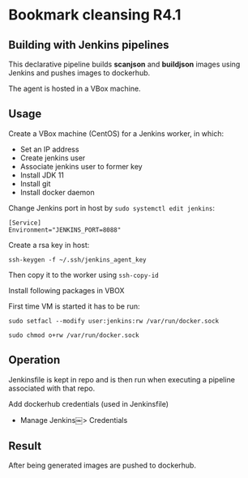 # Bookmark cleansing R4.1

## Building with Jenkins pipelines

This declarative pipeline builds __scanjson__ and __buildjson__ images using Jenkins and pushes images to dockerhub.

The agent is hosted in a VBox machine.

## Usage

Create a VBox machine (CentOS) for a Jenkins worker, in which:

* Set an IP address
* Create jenkins user
* Associate jenkins user to former key
* Install JDK 11
* Install git
* Install docker daemon

Change Jenkins port in host by `sudo systemctl edit jenkins`:

    [Service]
    Environment="JENKINS_PORT=8088"

Create a rsa key in host:

`ssh-keygen -f ~/.ssh/jenkins_agent_key`

Then copy it to the worker using `ssh-copy-id`

Install following packages in VBOX

First time VM is started it has to be run:

`sudo setfacl --modify user:jenkins:rw /var/run/docker.sock`

`sudo chmod o+rw /var/run/docker.sock`

## Operation

Jenkinsfile is kept in repo and is then run when executing a pipeline associated with that repo.

Add dockerhub credentials (used in Jenkinsfile)

* Manage Jenkins￼> Credentials

## Result

After being generated images are pushed to dockerhub.
